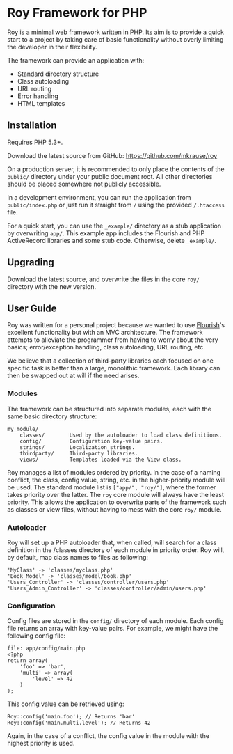 
# Roy Framework for PHP

Roy is a minimal web framework written in PHP. Its aim is to provide a quick
start to a project by taking care of basic functionality without overly
limiting the developer in their flexibility.

The framework can provide an application with:

* Standard directory structure
* Class autoloading
* URL routing
* Error handling
* HTML templates

## Installation

Requires PHP 5.3+.

Download the latest source from GitHub:
https://github.com/mkrause/roy

On a production server, it is recommended to only place the contents of
the `public/` directory under your public document root. All other directories
should be placed somewhere not publicly accessible.

In a development environment, you can run the application from
`public/index.php` or just run it straight from `/` using the provided
`/.htaccess` file.

For a quick start, you can use the `_example/` directory as a stub application
by overwriting `app/`. This example app includes the Flourish and PHP
ActiveRecord libraries and some stub code. Otherwise, delete `_example/`.

## Upgrading

Download the latest source, and overwrite the files in the core `roy/`
directory with the new version.

## User Guide

Roy was written for a personal project because we wanted to use
[Flourish](http://flourishlib.com)'s excellent functionality but with an
MVC architecture. The framework attempts to alleviate the programmer
from having to worry about the very basics; error/exception handling, class
autoloading, URL routing, etc.

We believe that a collection of third-party libraries each focused on one
specific task is better than a large, monolithic framework. Each library can
then be swapped out at will if the need arises.

### Modules

The framework can be structured into separate modules, each with the same
basic directory structure:

    my_module/
        classes/        Used by the autoloader to load class definitions.
        config/         Configuration key-value pairs.
        strings/        Localization strings.
        thirdparty/     Third-party libraries.
        views/          Templates loaded via the View class.

Roy manages a list of modules ordered by priority. In the case of a naming
conflict, the class, config value, string, etc. in the higher-priority module
will be used. The standard module list is `["app/", "roy/"]`, where the former
takes priority over the latter. The `roy` core module will always have the
least priority. This allows the application to overwrite parts of the
framework such as classes or view files, without having to mess with the
core `roy/` module.

### Autoloader

Roy will set up a PHP autoloader that, when called, will search for a class
definition in the /classes directory of each module in priority order. Roy
will, by default, map class names to files as following:

    'MyClass' -> 'classes/myclass.php'
    'Book_Model' -> 'classes/model/book.php'
    'Users_Controller' -> 'classes/controller/users.php'
    'Users_Admin_Controller' -> 'classes/controller/admin/users.php'

### Configuration

Config files are stored in the `config/` directory of each module. Each
config file returns an array with key-value pairs. For example, we might have
the following config file:

    file: app/config/main.php
    <?php
    return array(
        'foo' => 'bar',
        'multi' => array(
            'level' => 42
        )
    );

This config value can be retrieved using:

    Roy::config('main.foo'); // Returns 'bar'
    Roy::config('main.multi.level'); // Returns 42

Again, in the case of a conflict, the config value in the module with the
highest priority is used.
